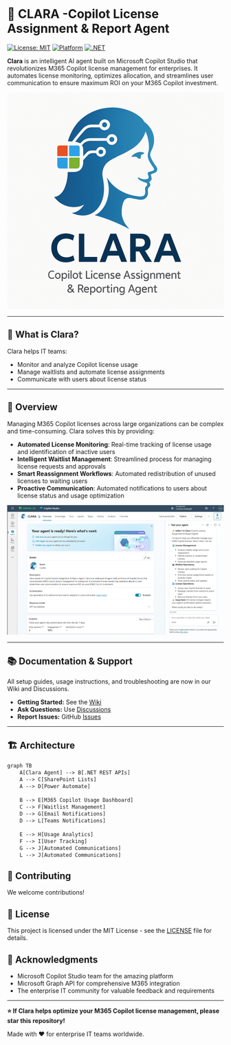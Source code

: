 # 👧 CLARA -Copilot License Assignment & Report Agent

[![License: MIT](https://img.shields.io/badge/License-MIT-yellow.svg)](https://opensource.org/licenses/MIT)
[![Platform](https://img.shields.io/badge/Platform-Microsoft%20Copilot%20Studio-blue)](https://copilotstudio.microsoft.com/)
[![.NET](https://img.shields.io/badge/.NET-REST%20API-purple)](https://dotnet.microsoft.com/)

**Clara** is an intelligent AI agent built on Microsoft Copilot Studio that revolutionizes M365 Copilot license management for enterprises. It automates license monitoring, optimizes allocation, and streamlines user communication to ensure maximum ROI on your M365 Copilot investment.

![](images/clara_smaller.png)

---

## 🚀 What is Clara?

Clara helps IT teams:
- Monitor and analyze Copilot license usage
- Manage waitlists and automate license assignments
- Communicate with users about license status

---
## 🎯 Overview

Managing M365 Copilot licenses across large organizations can be complex and time-consuming. Clara solves this by providing:

- **Automated License Monitoring**: Real-time tracking of license usage and identification of inactive users
- **Intelligent Waitlist Management**: Streamlined process for managing license requests and approvals
- **Smart Reassignment Workflows**: Automated redistribution of unused licenses to waiting users
- **Proactive Communication**: Automated notifications to users about license status and usage optimization

![](images/clara_overview.png)

---
## 📚 Documentation & Support

All setup guides, usage instructions, and troubleshooting are now in our Wiki and Discussions.

- **Getting Started:** See the [Wiki](https://github.com/luishdemetrio/clara-copilot-agent/wiki)
- **Ask Questions:** Use [Discussions](https://github.com/luishdemetrio/clara-copilot-agent/discussions)
- **Report Issues:** GitHub [Issues](https://github.com/luishdemetrio/clara-copilot-agent/issues)

---


## 🏗 Architecture

```mermaid
graph TB
    A[Clara Agent] --> B[.NET REST APIs]
    A --> C[SharePoint Lists]
    A --> D[Power Automate]
    
    B --> E[M365 Copilot Usage Dashboard]
    C --> F[Waitlist Management]
    D --> G[Email Notifications]
    D --> L[Teams Notifications]
    
    E --> H[Usage Analytics]
    F --> I[User Tracking]
    G --> J[Automated Communications]
    L --> J[Automated Communications]
```


## 🤝 Contributing

We welcome contributions!

## 📄 License

This project is licensed under the MIT License - see the [LICENSE](https://opensource.org/license/MIT) file for details.

## 🌟 Acknowledgments

- Microsoft Copilot Studio team for the amazing platform
- Microsoft Graph API for comprehensive M365 integration
- The enterprise IT community for valuable feedback and requirements

---

**⭐ If Clara helps optimize your M365 Copilot license management, please star this repository!**

Made with ❤️ for enterprise IT teams worldwide.





